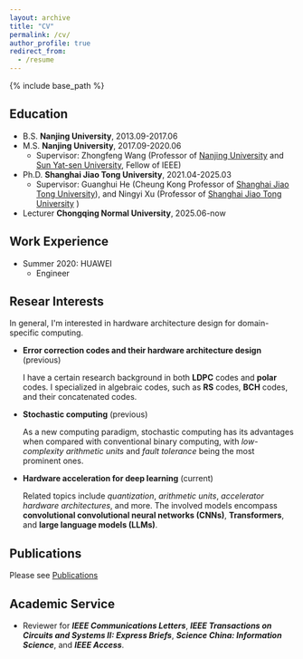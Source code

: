 ```yaml
---
layout: archive
title: "CV"
permalink: /cv/
author_profile: true
redirect_from:
  - /resume
---
```


{% include base_path %}

Education
------
* B.S. **Nanjing University**, 2013.09-2017.06
* M.S. **Nanjing University**, 2017.09-2020.06
  * Supervisor: Zhongfeng Wang (Professor of [Nanjing University](https://ese.nju.edu.cn/wzf_24054/list.htm) and [Sun Yat-sen University](https://sic.sysu.edu.cn/members/t01/1408707.htm), Fellow of IEEE)
* Ph.D. **Shanghai Jiao Tong University**, 2021.04-2025.03
  * Supervisor: Guanghui He (Cheung Kong Professor of [Shanghai Jiao Tong University](https://dmne.sjtu.edu.cn/dmne/faculty/heguanghui/)), and Ningyi Xu (Professor of [Shanghai Jiao Tong University](http://www.qingyuan.sjtu.edu.cn/a/xu-ning-yi-1.html) )
* Lecturer **Chongqing Normal University**, 2025.06-now

Work Experience
------
* Summer 2020: HUAWEI
  * Engineer
  
Resear Interests
------
In general, I'm interested in hardware architecture design for domain-specific computing.

* **Error correction codes and their hardware architecture design** (previous)
  
  I have a certain research background in both **LDPC** codes and **polar** codes. I specialized in algebraic codes, such as **RS** codes, **BCH** codes, and their concatenated codes.
* **Stochastic computing** (previous)

  As a new computing paradigm, stochastic computing has its advantages when compared with conventional binary computing, with *low-complexity arithmetic units* and *fault tolerance* being the most prominent ones.
* **Hardware acceleration for deep learning** (current)

  Related topics include *quantization*, *arithmetic units*, *accelerator hardware architectures*, and more. The involved models encompass **convolutional convolutional neural networks (CNNs)**, **Transformers**, and **large language models (LLMs)**.

Publications
------
Please see [Publications](https://newdriverlee.github.io/publications/)
  
Academic Service
------
* Reviewer for ***IEEE Communications Letters***, ***IEEE Transactions on Circuits and Systems II: Express Briefs***, ***Science China: Information Science***, and ***IEEE Access***.

